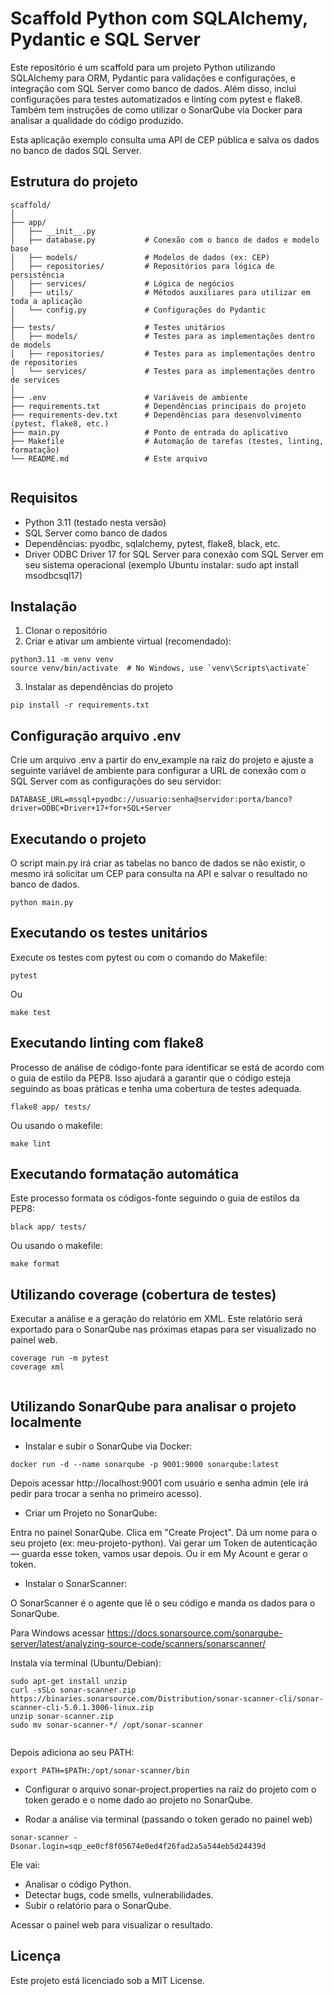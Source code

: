 # Scaffold Python com SQLAlchemy, Pydantic e SQL Server

Este repositório é um scaffold para um projeto Python utilizando SQLAlchemy para ORM, Pydantic para validações e configurações, e integração com SQL Server como banco de dados. Além disso, inclui configurações para testes automatizados e linting com pytest e flake8. Também tem instruções de como utilizar o SonarQube via Docker para analisar a qualidade do código produzido.

Esta aplicação exemplo consulta uma API de CEP pública e salva os dados no banco de dados SQL Server.

## Estrutura do projeto

```
scaffold/
│
├── app/
│   ├── __init__.py
│   ├── database.py           # Conexão com o banco de dados e modelo base
│   ├── models/               # Modelos de dados (ex: CEP)
│   ├── repositories/         # Repositórios para lógica de persistência
│   ├── services/             # Lógica de negócios
│   ├── utils/                # Métodos auxiliares para utilizar em toda a aplicação
│   └── config.py             # Configurações do Pydantic
│
├── tests/                    # Testes unitários
│   ├── models/               # Testes para as implementações dentro de models
│   ├── repositories/         # Testes para as implementações dentro de repositories
│   └── services/             # Testes para as implementações dentro de services
│
├── .env                      # Variáveis de ambiente
├── requirements.txt          # Dependências principais do projeto
├── requirements-dev.txt      # Dependências para desenvolvimento (pytest, flake8, etc.)
├── main.py                   # Ponto de entrada do aplicativo
├── Makefile                  # Automação de tarefas (testes, linting, formatação)
└── README.md                 # Este arquivo
              

```

## Requisitos
 
- Python 3.11 (testado nesta versão)
- SQL Server como banco de dados
- Dependências: pyodbc, sqlalchemy, pytest, flake8, black, etc.
- Driver ODBC Driver 17 for SQL Server para conexão com SQL Server em seu sistema operacional (exemplo Ubuntu instalar: sudo apt install msodbcsql17)

## Instalação

1) Clonar o repositório
2) Criar e ativar um ambiente virtual (recomendado):

```
python3.11 -m venv venv
source venv/bin/activate  # No Windows, use `venv\Scripts\activate`

```

3) Instalar as dependências do projeto

```
pip install -r requirements.txt

```

## Configuração arquivo .env

Crie um arquivo .env a partir do env_example na raiz do projeto e ajuste a seguinte variável de ambiente para configurar a URL de conexão com o SQL Server com as configurações do seu servidor:

```
DATABASE_URL=mssql+pyodbc://usuario:senha@servidor:porta/banco?driver=ODBC+Driver+17+for+SQL+Server

```

## Executando o projeto

O script main.py irá criar as tabelas no banco de dados se não existir, o mesmo irá solicitar um CEP para consulta na API e salvar o resultado no banco de dados.

```
python main.py

```

## Executando os testes unitários

Execute os testes com pytest ou com o comando do Makefile:

```
pytest

```

Ou 

```
make test

```

## Executando linting com flake8

Processo de análise de código-fonte para identificar se está de acordo com o guia de estilo da PEP8. Isso ajudará a garantir que o código esteja seguindo as boas práticas e tenha uma cobertura de testes adequada.


```
flake8 app/ tests/

```

Ou usando o makefile:

```
make lint

```

## Executando formatação automática 

Este processo formata os códigos-fonte seguindo o guia de estilos da PEP8:

```
black app/ tests/

```

Ou usando o makefile:

```
make format

```

## Utilizando coverage (cobertura de testes)

Executar a análise e a geração do relatório em XML. Este relatório será exportado para o SonarQube nas próximas etapas para ser visualizado no painel web.

```
coverage run -m pytest
coverage xml


```


## Utilizando SonarQube para analisar o projeto localmente

- Instalar e subir o SonarQube via Docker:

```
docker run -d --name sonarqube -p 9001:9000 sonarqube:latest

```

Depois acessar http://localhost:9001 com usuário e senha admin (ele irá pedir para trocar a senha no primeiro acesso).

- Criar um Projeto no SonarQube:

Entra no painel SonarQube.
Clica em "Create Project".
Dá um nome para o seu projeto (ex: meu-projeto-python).
Vai gerar um Token de autenticação — guarda esse token, vamos usar depois. Ou ir em My Acount e gerar o token.

- Instalar o SonarScanner:

O SonarScanner é o agente que lê o seu código e manda os dados para o SonarQube.

Para Windows acessar https://docs.sonarsource.com/sonarqube-server/latest/analyzing-source-code/scanners/sonarscanner/

Instala via terminal (Ubuntu/Debian):

```
sudo apt-get install unzip
curl -sSLo sonar-scanner.zip https://binaries.sonarsource.com/Distribution/sonar-scanner-cli/sonar-scanner-cli-5.0.1.3006-linux.zip
unzip sonar-scanner.zip
sudo mv sonar-scanner-*/ /opt/sonar-scanner


```

Depois adiciona ao seu PATH:

```
export PATH=$PATH:/opt/sonar-scanner/bin

```

- Configurar o arquivo sonar-project.properties na raiz do projeto com o token gerado e o nome dado ao projeto no SonarQube.

- Rodar a análise via terminal (passando o token gerado no painel web)

```
sonar-scanner -Dsonar.login=sqp_ee0cf8f05674e0ed4f26fad2a5a544eb5d24439d

```

Ele vai:
- Analisar o código Python.
- Detectar bugs, code smells, vulnerabilidades.
- Subir o relatório para o SonarQube.


Acessar o painel web para visualizar o resultado.


## Licença

Este projeto está licenciado sob a MIT License.
